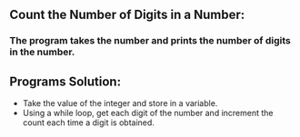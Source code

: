## Count the Number of Digits in a Number:
### The program takes the number and prints the number of digits in the number.

## Programs Solution:
- Take the value of the integer and store in a variable.
- Using a while loop, get each digit of the number and increment the count each time a digit is obtained.
